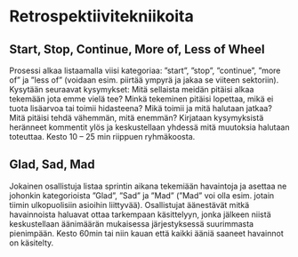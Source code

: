 # Retrospektiivitekniikoita

## Start, Stop, Continue, More of, Less of Wheel
Prosessi alkaa listaamalla viisi kategoriaa: ”start”, ”stop”, ”continue”, ”more of” ja ”less of” (voidaan esim. piirtää ympyrä ja jakaa se viiteen sektoriin). Kysytään seuraavat kysymykset: Mitä sellaista meidän pitäisi alkaa tekemään jota emme vielä tee? Minkä tekeminen pitäisi lopettaa, mikä ei tuota lisäarvoa tai toimii hidasteena? Mikä toimii ja mitä halutaan jatkaa? Mitä pitäisi tehdä vähemmän, mitä enemmän? Kirjataan kysymyksistä heränneet kommentit ylös ja keskustellaan yhdessä mitä muutoksia halutaan toteuttaa.  Kesto 10 – 25 min riippuen ryhmäkoosta.

## Glad, Sad, Mad
Jokainen osallistuja listaa sprintin aikana tekemiään havaintoja ja asettaa ne johonkin kategorioista ”Glad”, ”Sad” ja ”Mad” (”Mad” voi olla esim. jotain tiimin ulkopuolisiin asioihin liittyvää). Osallistujat äänestävät mitkä havainnoista haluavat ottaa tarkempaan käsittelyyn, jonka jälkeen niistä keskustellaan äänimäärän mukaisessa järjestyksessä suurimmasta pienimpään. Kesto 60min tai niin kauan että kaikki ääniä saaneet havainnot on käsitelty.

 